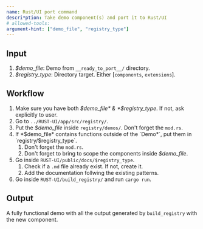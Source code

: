 ```yaml
---
name: Rust/UI port command
descri*ption: Take demo component(s) and port it to Rust/UI
# allowed-tools:
argument-hint: ["demo_file", "registry_type"]
---
```



## Input

1. *$demo_file*: Demo from `__ready_to_port__/` directory.
2. *$registry_type*: Directory target. Either [`components`, `extensions`].


## Workflow

1. Make sure you have both *$demo_file* & *$registry_type*. If not, ask explicitly to user.
2. Go to `../RUST-UI/app/src/registry/`.
3. Put the *$demo_file* inside `registry/demos/`. Don't forget the `mod.rs`.
4. If *$demo_file* contains functions outside of the `Demo*`, put them in `registry/$registry_type`. 
    1. Don't forget the `mod.rs`.
    2. Don't forget to bring to scope the components inside *$demo_file*. 
5. Go inside `RUST-UI/public/docs/$registry_type`.
    1. Check if a `.md` file already exist. If not, create it.
    2. Add the documentation follwing the existing patterns.
6. Go inside `RUST-UI/build_registry/` and run `cargo run`.


## Output

A fully functional demo with all the output generated by `build_registry` with the new component.
